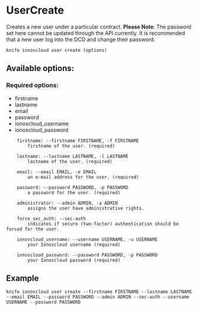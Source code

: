# UserCreate

Creates a new user under a particular contract.
**Please Note**: The password set here cannot be updated through the API currently. It is recommended that a new user log into the DCD and change their password.

```text
knife ionoscloud user create (options)
```

## Available options:

### Required options:

* firstname
* lastname
* email
* password
* ionoscloud_username
* ionoscloud_password

```text
    firstname: --firstname FIRSTNAME, -f FIRSTNAME
        firstname of the user. (required)

    lastname: --lastname LASTNAME, -l LASTNAME
        lastname of the user. (required)

    email: --email EMAIL, -e EMAIL
        an e-mail address for the user. (required)

    password: --password PASSWORD, -p PASSWORD
        a password for the user. (required)

    administrator: --admin ADMIN, -a ADMIN
        assigns the user have administrative rights.

    force_sec_auth: --sec-auth
        indicates if secure (two-factor) authentication should be forced for the user.

    ionoscloud_username: --username USERNAME, -u USERNAME
        your Ionoscloud username (required)

    ionoscloud_password: --password PASSWORD, -p PASSWORD
        your Ionoscloud password (required)

```
## Example

```text
knife ionoscloud user create --firstname FIRSTNAME --lastname LASTNAME --email EMAIL --password PASSWORD --admin ADMIN --sec-auth --username USERNAME --password PASSWORD
```
